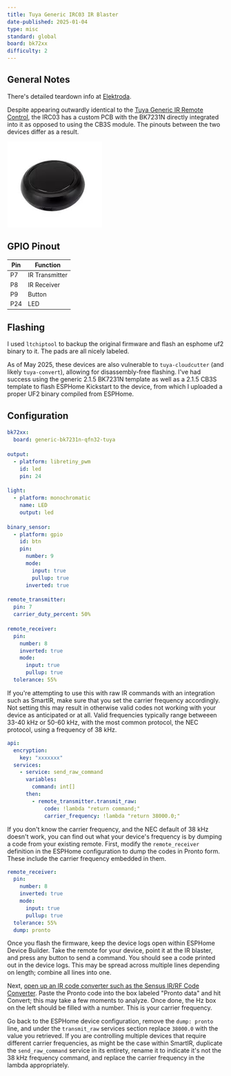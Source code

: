 ```yaml
---
title: Tuya Generic IRC03 IR Blaster
date-published: 2025-01-04
type: misc
standard: global
board: bk72xx
difficulty: 2
---
```


## General Notes

There's detailed teardown info at [Elektroda](https://www.elektroda.com/rtvforum/topic4012905.html).

Despite appearing outwardly identical to the
[Tuya Generic IR Remote Control](/devices/Tuya-Generic-WiFi-IR-Remote-Control), the IRC03 has a custom PCB with the
BK7231N directly integrated into it as opposed to using the CB3S module. The pinouts between the two devices differ as a
result.

![IRC03](IRC03.jpg)

## GPIO Pinout

| Pin | Function       |
| --- | -------------- |
| P7  | IR Transmitter |
| P8  | IR Receiver    |
| P9  | Button         |
| P24 | LED            |

## Flashing

I used `ltchiptool` to backup the original firmware and flash an esphome uf2 binary to it.
The pads are all nicely labeled.

As of May 2025, these devices are also vulnerable to `tuya-cloudcutter` (and likely `tuya-convert`), allowing for
disassembly-free flashing. I've had success using the generic 2.1.5 BK7231N template as well as a 2.1.5 CB3S template to
flash ESPHome Kickstart to the device, from which I uploaded a proper UF2 binary compiled from ESPHome.

## Configuration

```yaml
bk72xx:
  board: generic-bk7231n-qfn32-tuya

output:
  - platform: libretiny_pwm
    id: led
    pin: 24

light:
  - platform: monochromatic
    name: LED
    output: led

binary_sensor:
  - platform: gpio
    id: btn
    pin:
      number: 9
      mode:
        input: true
        pullup: true
      inverted: true

remote_transmitter:
  pin: 7
  carrier_duty_percent: 50%

remote_receiver:
  pin:
    number: 8
    inverted: true
    mode:
      input: true
      pullup: true
  tolerance: 55%
```

If you're attempting to use this with raw IR commands with an integration such as SmartIR, make sure that you set the
carrier frequency accordingly. Not setting this may result in otherwise valid codes not working with your device as
anticipated or at all. Valid frequencies typically range betweeen 33-40 kHz or 50-60 kHz, with the most common protocol,
the NEC protocol, using a frequency of 38 kHz.

```yaml
api:
  encryption:
    key: "xxxxxxx"
  services:
    - service: send_raw_command
      variables:
        command: int[]
      then:
        - remote_transmitter.transmit_raw:
            code: !lambda "return command;"
            carrier_frequency: !lambda "return 38000.0;"
```

If you don't know the carrier frequency, and the NEC default of 38 kHz doesn't work, you can find out what your device's
frequency is by dumping a code from your existing remote. First, modify the `remote_receiver` definition in the ESPHome
configuration to dump the codes in Pronto form. These include the carrier frequency embedded in them.

```yaml
remote_receiver:
  pin:
    number: 8
    inverted: true
    mode:
      input: true
      pullup: true
  tolerance: 55%
  dump: pronto
```

Once you flash the firmware, keep the device logs open within ESPHome Device Builder. Take the remote for your device,
point it at the IR blaster, and press any button to send a command. You should see a code printed out in the device
logs. This may be spread across multiple lines depending on length; combine all lines into one.

Next, [open up an IR code converter such as the Sensus IR/RF Code Converter](https://pasthev.github.io/sensus/). Paste
the Pronto code into the box labeled "Pronto data" and hit Convert; this may take a few moments to analyze. Once done,
the Hz box on the left should be filled with a number. This is your carrier frequency.

Go back to the ESPHome device configuration, remove the `dump: pronto` line, and under the `transmit_raw` services
section replace `38000.0` with the value you retrieved. If you are controlling multiple devices that require different
carrier frequencies, as might be the case within SmartIR, duplicate the `send_raw_command` service in its entirety,
rename it to indicate it's not the 38 kHz frequency command, and replace the carrier frequency in the lambda
appropriately.
